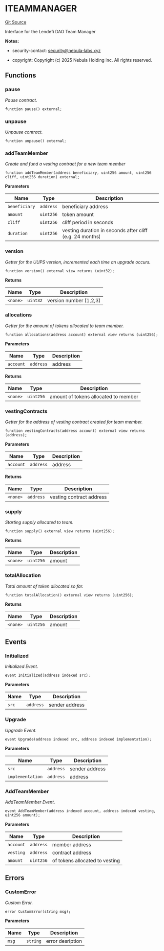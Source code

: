 # ITEAMMANAGER
[Git Source](https://github.com/nebula-labs-xyz/lendefi-protocol/blob/aaed57cb7ee1c677c0c943d32a39d9411c489fc9/contracts/interfaces/ITeamManager.sol)

Interface for the Lendefi DAO Team Manager

**Notes:**
- security-contact: security@nebula-labs.xyz

- copyright: Copyright (c) 2025 Nebula Holding Inc. All rights reserved.


## Functions
### pause

*Pause contract.*


```solidity
function pause() external;
```

### unpause

*Unpause contract.*


```solidity
function unpause() external;
```

### addTeamMember

*Create and fund a vesting contract for a new team member*


```solidity
function addTeamMember(address beneficiary, uint256 amount, uint256 cliff, uint256 duration) external;
```
**Parameters**

|Name|Type|Description|
|----|----|-----------|
|`beneficiary`|`address`|beneficiary address|
|`amount`|`uint256`|token amount|
|`cliff`|`uint256`|cliff period in seconds|
|`duration`|`uint256`|vesting duration in seconds after cliff  (e.g. 24 months)|


### version

*Getter for the UUPS version, incremented each time an upgrade occurs.*


```solidity
function version() external view returns (uint32);
```
**Returns**

|Name|Type|Description|
|----|----|-----------|
|`<none>`|`uint32`|version number (1,2,3)|


### allocations

*Getter for the amount of tokens allocated to team member.*


```solidity
function allocations(address account) external view returns (uint256);
```
**Parameters**

|Name|Type|Description|
|----|----|-----------|
|`account`|`address`|address|

**Returns**

|Name|Type|Description|
|----|----|-----------|
|`<none>`|`uint256`|amount of tokens allocated to member|


### vestingContracts

*Getter for the  address of vesting contract created for team member.*


```solidity
function vestingContracts(address account) external view returns (address);
```
**Parameters**

|Name|Type|Description|
|----|----|-----------|
|`account`|`address`|address|

**Returns**

|Name|Type|Description|
|----|----|-----------|
|`<none>`|`address`|vesting contract address|


### supply

*Starting supply allocated to team.*


```solidity
function supply() external view returns (uint256);
```
**Returns**

|Name|Type|Description|
|----|----|-----------|
|`<none>`|`uint256`|amount|


### totalAllocation

*Total amount of token allocated so far.*


```solidity
function totalAllocation() external view returns (uint256);
```
**Returns**

|Name|Type|Description|
|----|----|-----------|
|`<none>`|`uint256`|amount|


## Events
### Initialized
*Initialized Event.*


```solidity
event Initialized(address indexed src);
```

**Parameters**

|Name|Type|Description|
|----|----|-----------|
|`src`|`address`|sender address|

### Upgrade
*Upgrade Event.*


```solidity
event Upgrade(address indexed src, address indexed implementation);
```

**Parameters**

|Name|Type|Description|
|----|----|-----------|
|`src`|`address`|sender address|
|`implementation`|`address`|address|

### AddTeamMember
*AddTeamMember Event.*


```solidity
event AddTeamMember(address indexed account, address indexed vesting, uint256 amount);
```

**Parameters**

|Name|Type|Description|
|----|----|-----------|
|`account`|`address`|member address|
|`vesting`|`address`|contract address|
|`amount`|`uint256`|of tokens allocated to vesting|

## Errors
### CustomError
*Custom Error.*


```solidity
error CustomError(string msg);
```

**Parameters**

|Name|Type|Description|
|----|----|-----------|
|`msg`|`string`|error desription|

